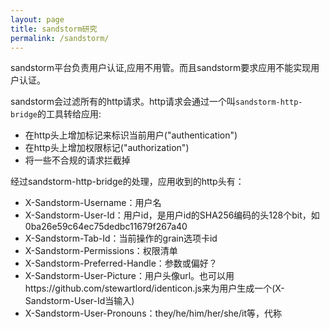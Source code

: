 ```yaml
---
layout: page
title: sandstorm研究
permalink: /sandstorm/
---
```


sandstorm平台负责用户认证,应用不用管。而且sandstorm要求应用不能实现用户认证。

sandstorm会过滤所有的http请求。http请求会通过一个叫`sandstorm-http-bridge`的工具转给应用:
 - 在http头上增加标记来标识当前用户("authentication")
 - 在http头上增加权限标记("authorization")
 - 将一些不合规的请求拦截掉
 
 经过sandstorm-http-bridge的处理，应用收到的http头有：
 - X-Sandstorm-Username：用户名
 - X-Sandstorm-User-Id：用户id，是用户id的SHA256编码的头128个bit，如0ba26e59c64ec75dedbc11679f267a40
 - X-Sandstorm-Tab-Id：当前操作的grain选项卡id
 - X-Sandstorm-Permissions：权限清单
 - X-Sandstorm-Preferred-Handle：参数或偏好？
 - X-Sandstorm-User-Picture：用户头像url。也可以用https://github.com/stewartlord/identicon.js来为用户生成一个(X-Sandstorm-User-Id当输入)
 - X-Sandstorm-User-Pronouns：they/he/him/her/she/it等，代称

